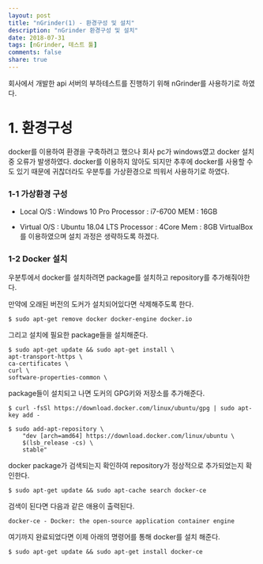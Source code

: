 ```yaml
---
layout: post
title: "nGrinder(1) - 환경구성 및 설치"
description: "nGrinder 환경구성 및 설치"
date: 2018-07-31
tags: [nGrinder, 테스트 툴]
comments: false
share: true
---
```

회사에서 개발한 api 서버의 부하테스트를 진행하기 위해 nGrinder를 사용하기로 하였다. 

# 1. 환경구성
docker를 이용하여 환경을 구축하려고 했으나 회사 pc가 windows였고 docker 설치 중 오류가 발생하였다.
docker를 이용하지 않아도 되지만 추후에 docker를 사용할 수 도 있기 때문에 귀찮더라도 우분투를 가상환경으로 띄워서 사용하기로 하였다.

### 1-1 가상환경 구성
- Local 
 O/S : Windows 10 Pro
 Processor : i7-6700
 MEM : 16GB

- Virtual
 O/S : Ubuntu 18.04 LTS
 Processor : 4Core
 Mem : 8GB
VirtualBox를 이용하였으며 설치 과정은 생략하도록 하겠다.

### 1-2 Docker 설치
우분투에서 docker를 설치하려면 package를 설치하고 repository를 추가해줘야한다.

만약에 오래된 버전의 도커가 설치되어있다면 삭제해주도록 한다.
```
$ sudo apt-get remove docker docker-engine docker.io
```
그리고 설치에 필요한 package들을 설치해준다.

```
$ sudo apt-get update && sudo apt-get install \  
apt-transport-https \  
ca-certificates \  
curl \  
software-properties-common \  
```
package들이 설치되고 나면 도커의 GPG키와 저장소를 추가해준다.
```
$ curl -fsSl https://download.docker.com/linux/ubuntu/gpg | sudo apt-key add - 

$ sudo add-apt-repository \
    "dev [arch=amd64] https://download.docker.com/linux/ubuntu \
    $(lsb_release -cs) \
    stable"
```

docker package가 검색되는지 확인하여 repository가 정상적으로 추가되었는지 확인한다.
```
$ sudo apt-get update && sudo apt-cache search docker-ce
```
검색이 된다면 다음과 같은 애용이 출력된다.
```
docker-ce - Docker: the open-source application container engine
```
여기까지 완료되었다면 이제 아래의 명령어를 통해 docker를 설치 해준다.
```
$ sudo apt-get update && sudo apt-get install docker-ce
```